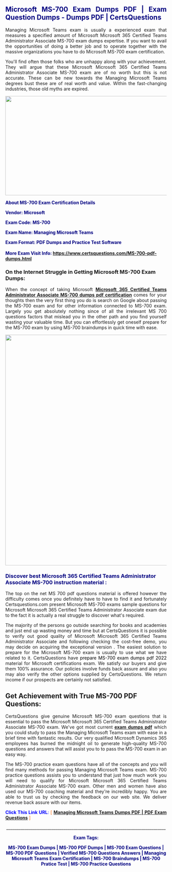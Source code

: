 <h2 style="text-align: justify;"><span style="color: #000080;">Microsoft MS-700 Exam Dumps PDF | Exam Question Dumps - Dumps PDF | CertsQuestions</span></h2>
<p style="text-align: justify;">Managing Microsoft Teams exam is usually a experienced exam that measures a specified amount of Microsoft Microsoft 365 Certified Teams Administrator Associate MS-700 exam dumps expertise. If you want to avail the opportunities of doing a better job and to operate together with the massive organizations you have to do Microsoft MS-700 exam certification.</p>
<p style="text-align: justify;">You'll find often those folks who are unhappy along with your achievement. They will argue that these Microsoft Microsoft 365 Certified Teams Administrator Associate MS-700 exam are of no worth but this is not accurate. These can be new towards the Managing Microsoft Teams degrees bust these are of real worth and value. Within the fast-changing industries, those old myths are expired.</p>
<p><img style="display: block; margin-left: auto; margin-right: auto;" src="https://i.imgur.com/eaP4ae9.png" width="840" height="310" /></p>
<p><span style="color: #000080;"><strong>About MS-700 Exam Certification Details</strong></span></p>
<p><span style="color: #000080;"><strong>Vendor: Microsoft<br /></strong></span></p>
<p><span style="color: #000080;"><strong>Exam Code: MS-700</strong></span></p>
<p><span style="color: #000080;"><strong>Exam Name: Managing Microsoft Teams</strong></span></p>
<p><span style="color: #000080;"><strong>Exam Format: PDF Dumps and Practice Test Software<br /><br />More Exam Visit Info: <span style="color: #ff6600;"><a href="https://www.certsquestions.com/MS-700-pdf-dumps.html">https://www.certsquestions.com/MS-700-pdf-dumps.html</a></span></strong></span></p>
<h3>On the Internet Struggle in Getting Microsoft MS-700 Exam Dumps:</h3>
<p style="text-align: justify;">When the concept of taking Microsoft <a href="https://www.certsquestions.com/MS-700-pdf-dumps.html"><strong>Microsoft 365 Certified Teams Administrator Associate MS-700 dumps pdf certification</strong></a> comes for your thoughts then the very first thing you do is search on Google about passing the MS-700 exam and for other information connected to MS-700 exam. Largely you get absolutely nothing since of all the irrelevant MS 700 questions factors that mislead you in the other path and you find yourself wasting your valuable time. But you can effortlessly get oneself prepare for the MS-700 exam by using MS-700 braindumps in quick time with ease.</p>
<p><a href="https://www.certsquestions.com/MS-700-pdf-dumps.html"><img style="display: block; margin-left: auto; margin-right: auto;" src="https://i.imgur.com/pxhoKQ2.png" width="720" /></a></p>
<h3><span style="color: #000080;">Discover best Microsoft 365 Certified Teams Administrator Associate MS-700 instruction material :</span></h3>
<p style="text-align: justify;">The top on the net MS 700 pdf questions material is offered however the difficulty comes once you definitely have to have to find it and fortunately Certsquestions.com present Microsoft MS-700 exams sample questions for Microsoft Microsoft 365 Certified Teams Administrator Associate exam due to the fact it is actually a real struggle to discover what's required.</p>
<p style="text-align: justify;">The majority of the persons go outside searching for books and academies and just end up wasting money and time but at CertsQuestions it is possible to verify out good quality of Microsoft Microsoft 365 Certified Teams Administrator Associate and following checking the cost-free demo, you may decide on acquiring the exceptional version . The easiest solution to prepare for the Microsoft MS-700 exam is usually to use what we have related to it. CertsQuestions have <span style="color: #000000;">prepare MS-700 exam dumps pdf 2022</span> material for Microsoft certifications exam. We satisfy our buyers and give them 100% assurance. Our policies involve funds back assure and also you may also verify the other options supplied by CertsQuestions. We return income if our prospects are certainly not satisfied.</p>
<h2>Get Achievement with True MS-700 PDF Questions:</h2>
<p style="text-align: justify;">CertsQuestions give genuine Microsoft MS-700 exam questions that is essential to pass the Microsoft Microsoft 365 Certified Teams Administrator Associate MS-700 exam. We've got most current<strong>&nbsp;<a href="https://www.certsquestions.com/">exam dumps pdf</a></strong>&nbsp;which you could study to pass the Managing Microsoft Teams exam with ease in a brief time with fantastic results. Our very qualified Microsoft Dynamics 365 employees has burned the midnight oil to generate high-quality MS-700 questions and answers that will assist you to to pass the MS-700 exam in an easy way.</p>
<p style="text-align: justify;">The MS-700 practice exam questions have all of the concepts and you will find many methods for passing Managing Microsoft Teams exam. MS-700 practice questions assists you to understand that just how much work you will need to qualify for Microsoft Microsoft 365 Certified Teams Administrator Associate MS-700 exam. Other men and women have also used our MS-700 coaching material and they're incredibly happy. You are able to trust us by checking the feedback on our web site. We deliver revenue back assure with our items.</p>
<p style="text-align: justify;"><span style="color: #0000ff;"><strong>Click This Link URL</strong>:</span> <span style="color: #ff6600;">[ <strong><a href="https://www.certsquestions.com/microsoft-dynamics-365-certification.html">Managing Microsoft Teams Dumps PDF | PDF Exam Questions</a></strong> ]</span></p>
<p style="text-align: center;">______________________________________________________________________________</p>
<p style="text-align: center;"><span style="color: #000080;"><strong>Exam Tags:</strong></span></p>
<p style="text-align: center;"><span style="color: #000080;"><strong>MS-700 Exam Dumps | MS-700 PDF Dumps | MS-700 Exam Questions | MS-700 PDF Questions | Verified MS-700 Questions Answers | Managing Microsoft Teams Exam Certification | MS-700 Braindumps | MS-700 Pratice Test | MS-700 Practice Questions</strong></span></p>
